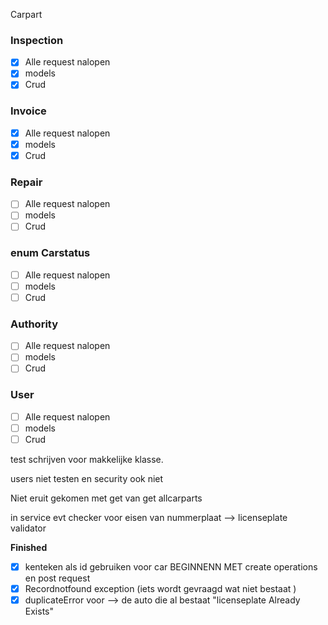 



Carpart

### Inspection 
- [x] Alle request nalopen
- [x] models
- [x] Crud

### Invoice
- [x] Alle request nalopen
- [x] models
- [x] Crud

### Repair
- [ ] Alle request nalopen
- [ ] models
- [ ] Crud

### enum Carstatus
- [ ] Alle request nalopen
- [ ] models
- [ ] Crud

### Authority
- [ ] Alle request nalopen
- [ ] models
- [ ] Crud

### User
- [ ] Alle request nalopen
- [ ] models
- [ ] Crud

test schrijven voor makkelijke klasse. 

users niet testen en security ook niet 

Niet eruit gekomen met get van get allcarparts


in service evt checker voor eisen van nummerplaat --> licenseplate validator


**Finished** 
- [x] kenteken als id gebruiken voor car
  BEGINNENN MET create operations en post request
-[x] Recordnotfound exception (iets wordt gevraagd wat niet bestaat )
-[x] duplicateError voor --> de auto die al bestaat  "licenseplate Already Exists"